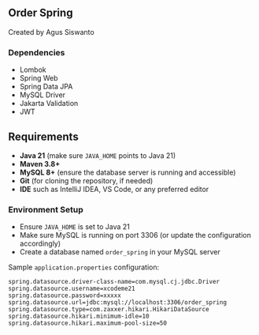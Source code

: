 ## Order Spring
Created by Agus Siswanto

### Dependencies
- Lombok
- Spring Web
- Spring Data JPA
- MySQL Driver
- Jakarta Validation
- JWT

## Requirements

- **Java 21** (make sure `JAVA_HOME` points to Java 21)
- **Maven 3.8+**
- **MySQL 8+** (ensure the database server is running and accessible)
- **Git** (for cloning the repository, if needed)
- **IDE** such as IntelliJ IDEA, VS Code, or any preferred editor

### Environment Setup

- Ensure `JAVA_HOME` is set to Java 21
- Make sure MySQL is running on port 3306 (or update the configuration accordingly)
- Create a database named `order_spring` in your MySQL server

Sample `application.properties` configuration:

```properties
spring.datasource.driver-class-name=com.mysql.cj.jdbc.Driver
spring.datasource.username=xcodeme21
spring.datasource.password=xxxxx
spring.datasource.url=jdbc:mysql://localhost:3306/order_spring
spring.datasource.type=com.zaxxer.hikari.HikariDataSource
spring.datasource.hikari.minimum-idle=10
spring.datasource.hikari.maximum-pool-size=50
